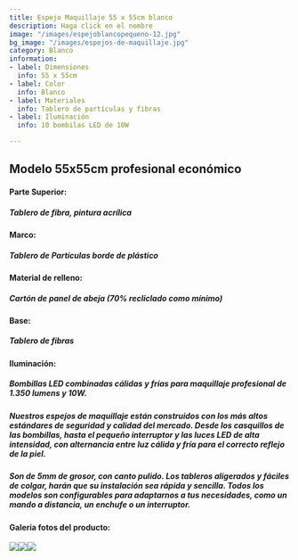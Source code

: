 ```yaml
---
title: Espejo Maquillaje 55 x 55cm blanco
description: Haga click en el nombre
image: "/images/espejoblancopequeno-12.jpg"
bg_image: "/images/espejos-de-maquillaje.jpg"
category: Blanco
information:
- label: Dimensiones
  info: 55 x 55cm
- label: Color
  info: Blanco
- label: Materiales
  info: Tablero de partículas y fibras
- label: Iluminación
  info: 10 bombilas LED de 10W

---
```

## Modelo 55x55cm profesional económico

#### **Parte Superior:**

##### Tablero de fibra, pintura acrílica

#### **Marco:**

##### Tablero de Partículas borde de plástico

#### **Material de relleno:**

##### Cartón de panel de abeja (70% recliclado como mínimo)

#### **Base:**

##### Tablero de fibras

#### **Iluminación:**

##### Bombillas LED combinadas cálidas y frías para maquillaje profesional de 1.350 lumens y 10W.

##### Nuestros espejos de maquillaje están construidos con los más altos estándares de seguridad y calidad del mercado. Desde los casquillos de las bombillas, hasta el pequeño interruptor y las luces LED de alta intensidad, con alternancia entre luz cálida y fría para el correcto reflejo de la piel.

##### Son de 5mm de grosor, con canto pulido. Los tableros aligerados y fáciles de colgar, harán que su instalación sea rápida y sencilla. Todos los modelos son configurables para adaptarnos a tus necesidades, como un mando a distancia, un enchufe o un interruptor.

#### Galería fotos del producto:

![](/images/espejoblancopequeno-22.jpg)![](/images/espejoblancopequeno-12.jpg)![](/images/espejoblancopequeno-32.jpg)